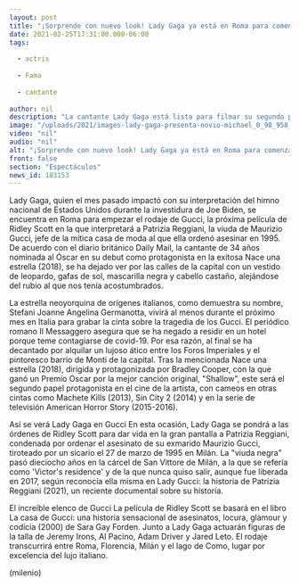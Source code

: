 ```yaml
---
layout: post
title: "¡Sorprende con nuevo look! Lady Gaga ya está en Roma para comenzar el rodaje de 'Gucci'"
date: 2021-02-25T17:31:00.000-06:00
tags:
  
  - actris
  
  - Fama
  
  - cantante
  
author: nil
description: "La cantante Lady Gaga está lista para filmar su segundo papel protagonista en el cine, tras la exitosa Nace una estrella (2018). "
image: "/uploads/2021/images-lady-gaga-presenta-novio-michael_0_98_958_595.jpg"
video: "nil"
audio: "nil"
alt: "¡Sorprende con nuevo look! Lady Gaga ya está en Roma para comenzar el rodaje de 'Gucci'"
front: false
section: "Espectáculos"
news_id: 183153
---
```


Lady Gaga, quien el mes pasado impactó con su interpretación del himno nacional de Estados Unidos durante la investidura de Joe Biden, se encuentra en Roma para empezar el rodaje de Gucci, la próxima película de Ridley Scott en la que interpretará a Patrizia Reggiani, la viuda de Maurizio Gucci, jefe de la mítica casa de moda al que ella ordenó asesinar en 1995. De acuerdo con el diario británico Daily Mail, la cantante de 34 años nominada al Óscar en su debut como protagonista en la exitosa Nace una estrella (2018), se ha dejado ver por las calles de la capital con un vestido de leopardo, gafas de sol, mascarilla negra y cabello castaño, alejándose del rubio al que nos tenía acostumbrados.

La estrella neoyorquina de orígenes italianos, como demuestra su nombre, Stefani Joanne Angelina Germanotta, vivirá al menos durante el próximo mes en Italia para grabar la cinta sobre la tragedia de los Gucci. El periódico romano Il Messaggero asegura que se ha negado a residir en un hotel porque teme contagiarse de covid-19. Por esa razón, al final se ha decantado por alquilar un lujoso ático entre los Foros Imperiales y el pintoresco barrio de Monti de la capital. Tras la mencionada Nace una estrella (2018), dirigida y protagonizada por Bradley Cooper, con la que ganó un Premio Oscar por la mejor canción original, "Shallow", este será el segundo papel protagonista en el cine de la artista, con cameos en otras cintas como Machete Kills (2013), Sin City 2 (2014) y en la serie de televisión American Horror Story (2015-2016).

​Así se verá Lady Gaga en Gucci En esta ocasión, Lady Gaga se pondrá a las órdenes de Ridley Scott para dar vida en la gran pantalla a Patrizia Reggiani, condenada por ordenar el asesinato de su exmarido Maurizio Gucci, tiroteado por un sicario el 27 de marzo de 1995 en Milán. La "viuda negra" pasó dieciocho años en la cárcel de San Vittore de Milán, a la que se refería como 'Victor's residence' y de la que nunca quiso salir, aunque fue liberada en 2017, según reconocía ella misma en Lady Gucci: la historia de Patrizia Reggiani (2021), un reciente documental sobre su historia. 

El increíble elenco de Gucci La película de Ridley Scott se basará en el libro La casa de Gucci: una historia sensacional de asesinatos, locura, glamour y codicia (2000) de Sara Gay Forden. Junto a Lady Gaga actuarán figuras de la talla de Jeremy Irons, Al Pacino, Adam Driver y Jared Leto. El rodaje transcurrirá entre Roma, Florencia, Milán y el lago de Como, lugar por excelencia del lujo italiano.

(milenio)
